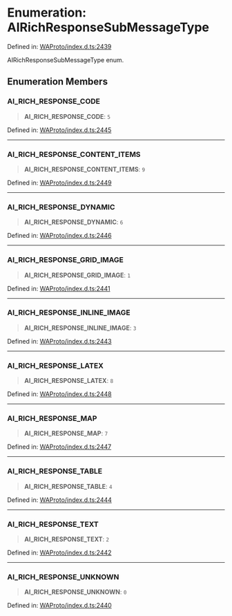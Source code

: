 # Enumeration: AIRichResponseSubMessageType

Defined in: [WAProto/index.d.ts:2439](https://github.com/Fokusdotid/Baileys/blob/3623833a320f5e60f370ef835f3de341453290f5/WAProto/index.d.ts#L2439)

AIRichResponseSubMessageType enum.

## Enumeration Members

### AI\_RICH\_RESPONSE\_CODE

> **AI\_RICH\_RESPONSE\_CODE**: `5`

Defined in: [WAProto/index.d.ts:2445](https://github.com/Fokusdotid/Baileys/blob/3623833a320f5e60f370ef835f3de341453290f5/WAProto/index.d.ts#L2445)

***

### AI\_RICH\_RESPONSE\_CONTENT\_ITEMS

> **AI\_RICH\_RESPONSE\_CONTENT\_ITEMS**: `9`

Defined in: [WAProto/index.d.ts:2449](https://github.com/Fokusdotid/Baileys/blob/3623833a320f5e60f370ef835f3de341453290f5/WAProto/index.d.ts#L2449)

***

### AI\_RICH\_RESPONSE\_DYNAMIC

> **AI\_RICH\_RESPONSE\_DYNAMIC**: `6`

Defined in: [WAProto/index.d.ts:2446](https://github.com/Fokusdotid/Baileys/blob/3623833a320f5e60f370ef835f3de341453290f5/WAProto/index.d.ts#L2446)

***

### AI\_RICH\_RESPONSE\_GRID\_IMAGE

> **AI\_RICH\_RESPONSE\_GRID\_IMAGE**: `1`

Defined in: [WAProto/index.d.ts:2441](https://github.com/Fokusdotid/Baileys/blob/3623833a320f5e60f370ef835f3de341453290f5/WAProto/index.d.ts#L2441)

***

### AI\_RICH\_RESPONSE\_INLINE\_IMAGE

> **AI\_RICH\_RESPONSE\_INLINE\_IMAGE**: `3`

Defined in: [WAProto/index.d.ts:2443](https://github.com/Fokusdotid/Baileys/blob/3623833a320f5e60f370ef835f3de341453290f5/WAProto/index.d.ts#L2443)

***

### AI\_RICH\_RESPONSE\_LATEX

> **AI\_RICH\_RESPONSE\_LATEX**: `8`

Defined in: [WAProto/index.d.ts:2448](https://github.com/Fokusdotid/Baileys/blob/3623833a320f5e60f370ef835f3de341453290f5/WAProto/index.d.ts#L2448)

***

### AI\_RICH\_RESPONSE\_MAP

> **AI\_RICH\_RESPONSE\_MAP**: `7`

Defined in: [WAProto/index.d.ts:2447](https://github.com/Fokusdotid/Baileys/blob/3623833a320f5e60f370ef835f3de341453290f5/WAProto/index.d.ts#L2447)

***

### AI\_RICH\_RESPONSE\_TABLE

> **AI\_RICH\_RESPONSE\_TABLE**: `4`

Defined in: [WAProto/index.d.ts:2444](https://github.com/Fokusdotid/Baileys/blob/3623833a320f5e60f370ef835f3de341453290f5/WAProto/index.d.ts#L2444)

***

### AI\_RICH\_RESPONSE\_TEXT

> **AI\_RICH\_RESPONSE\_TEXT**: `2`

Defined in: [WAProto/index.d.ts:2442](https://github.com/Fokusdotid/Baileys/blob/3623833a320f5e60f370ef835f3de341453290f5/WAProto/index.d.ts#L2442)

***

### AI\_RICH\_RESPONSE\_UNKNOWN

> **AI\_RICH\_RESPONSE\_UNKNOWN**: `0`

Defined in: [WAProto/index.d.ts:2440](https://github.com/Fokusdotid/Baileys/blob/3623833a320f5e60f370ef835f3de341453290f5/WAProto/index.d.ts#L2440)
